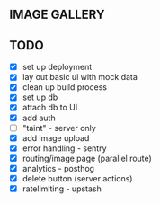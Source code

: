 ## IMAGE GALLERY 

## TODO 

- [x] set up deployment 
- [x] lay out basic ui with mock data 
- [x] clean up build process
- [x] set up db 
- [x] attach db to UI 
- [x] add auth 
- [ ] "taint" - server only
- [x] add image upload 
- [x] error handling - sentry 
- [x] routing/image page (parallel route)
- [x] analytics - posthog 
- [x] delete button (server actions) 
- [x] ratelimiting - upstash  